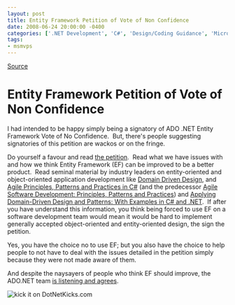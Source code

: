 ```yaml
---
layout: post
title: Entity Framework Petition of Vote of Non Confidence
date: 2008-06-24 20:00:00 -0400
categories: ['.NET Development', 'C#', 'Design/Coding Guidance', 'Microsoft', 'Software Development']
tags:
- msmvps
---
```

[Source](http://blogs.msmvps.com/peterritchie/2008/06/25/entity-framework-petition-of-vote-of-non-confidence/ "Permalink to Entity Framework Petition of Vote of Non Confidence")

# Entity Framework Petition of Vote of Non Confidence

I had intended to be happy simply being a signatory of ADO .NET Entity Framework Vote of No Confidence.  But, there's people suggesting signatories of this petition are wackos or on the fringe.

Do yourself a favour and read [the petition][1].  Read what we have issues with and how we think Entity Framework (EF) can be improved to be a better product.  Read seminal material by industry leaders on entity-oriented and object-oriented application development like [Domain Driven Design][2], and [Agile Principles, Patterns and Practices in C#][3] (and the predecessor [Agile Software Development: Principles, Patterns and Practices][4]) and [Applying Domain-Driven Design and Patterns: With Examples in C# and .NET][5].  If after you have understand this information, you think being forced to use EF on a software development team would mean it would be hard to implement generally accepted object-oriented and entity-oriented design, the sign the petition.

Yes, you have the choice no to use EF; but you also have the choice to help people to not have to deal with the issues detailed in the petition simply because they were not made aware of them.

And despite the naysayers of people who think EF should improve, the ADO.NET team [is listening and agrees][6].

![kick it on DotNetKicks.com][7]

[1]: http://efvote.wufoo.com/forms/ado-net-entity-framework-vote-of-no-confidence/
[2]: http://www.amazon.com/Domain-Driven-Design-Tackling-Complexity-Software/dp/0321125215/ref=pd_bbs_sr_1?ie=UTF8&s=books&qid=1214414934&sr=1-1
[3]: http://www.amazon.com/Principles-Patterns-Practices-Robert-Martin/dp/0131857258
[4]: http://www.amazon.com/Software-Development-Principles-Patterns-Practices/dp/0135974445
[5]: http://www.amazon.com/Applying-Domain-Driven-Design-Patterns-Examples/dp/0321268202/ref=pd_bbs_sr_1?ie=UTF8&s=books&qid=1214415016&sr=1-1
[6]: http://blogs.msdn.com/efdesign/archive/2008/06/23/transparency-in-the-design-process.aspx
[7]: http://www.dotnetkicks.com/Services/Images/KickItImageGenerator.ashx?url=http%3a%2f%2fmsmvps.com%2fblogs%2fpeterritchie%2farchive%2f2008%2f06%2f25%2fentity-framework-petition-of-vote-of-non-confidence.aspx

